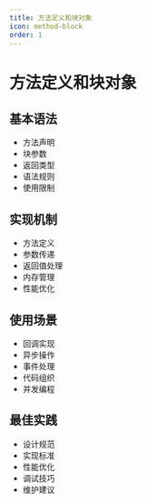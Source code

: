 ```yaml
---
title: 方法定义和块对象
icon: method-block
order: 1
---
```


# 方法定义和块对象

## 基本语法
- 方法声明
- 块参数
- 返回类型
- 语法规则
- 使用限制

## 实现机制
- 方法定义
- 参数传递
- 返回值处理
- 内存管理
- 性能优化

## 使用场景
- 回调实现
- 异步操作
- 事件处理
- 代码组织
- 并发编程

## 最佳实践
- 设计规范
- 实现标准
- 性能优化
- 调试技巧
- 维护建议
